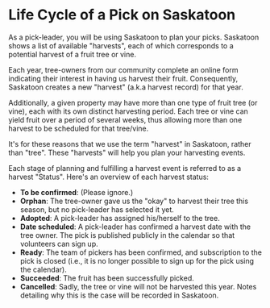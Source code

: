 # Life Cycle of a Pick on Saskatoon

As a pick-leader, you will be using Saskatoon to plan your picks. Saskatoon shows a list of available "harvests", each of which corresponds to a potential harvest of a fruit tree or vine.

Each year, tree-owners from our community complete an online form indicating their interest in having us harvest their fruit. Consequently, Saskatoon creates a new "harvest" (a.k.a harvest record) for that year. 

Additionally, a given property may have more than one type of fruit tree (or vine), each with its own distinct harvesting period. Each tree or vine can yield fruit over a period of several weeks, thus allowing more than one harvest to be scheduled for that tree/vine. 

It's for these reasons that we use the term "harvest" in Saskatoon, rather than "tree". These "harvests" will help you plan your harvesting events.

Each stage of planning and fulfilling a harvest event is referred to as a harvest "Status". Here's an overview of each harvest status:

- **To be confirmed**: (Please ignore.)
- **Orphan**: The tree-owner gave us the "okay" to harvest their tree this season, but no pick-leader has selected it yet.
- **Adopted**: A pick-leader has assigned his/herself to the tree.
- **Date scheduled**: A pick-leader has confirmed a harvest date with the tree owner. The pick is published publicly in the calendar so that volunteers can sign up.
- **Ready**: The team of pickers has been confirmed, and subscription to the pick is closed (i.e., it is no longer possible to sign up for the pick using the calendar).
- **Succeeded**: The fruit has been successfully picked.
- **Cancelled**: Sadly, the tree or vine will not be harvested this year. Notes detailing why this is the case will be recorded in Saskatoon.
